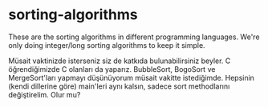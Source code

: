 # sorting-algorithms

These are the sorting algorithms in different programming languages.
We're only doing integer/long sorting algorithms to keep it simple.

Müsait vaktinizde isterseniz siz de katkıda bulunabilirsiniz beyler.
C öğrendiğimizde C olanları da yaparız.
BubbleSort, BogoSort ve MergeSort'ları yapmayı düşünüyorum müsait vakitte istediğimde.
Hepsinin (kendi dillerine göre) main'leri aynı kalsın, sadece sort methodlarını değiştirelim.
Olur mu?
